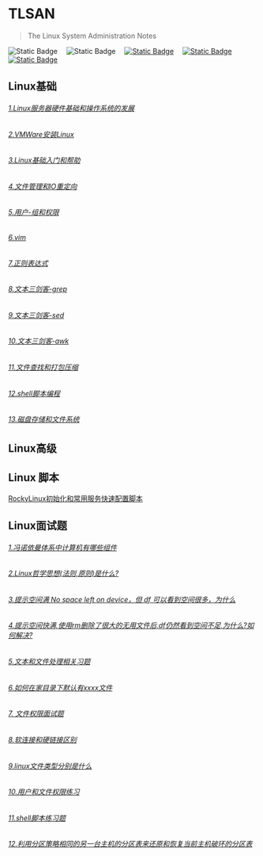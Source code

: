 # TLSAN
> The Linux System Administration Notes

<img alt="Static Badge" src="https://img.shields.io/badge/Linux-Shell-blue">&emsp;
<img alt="Static Badge" src="https://img.shields.io/badge/License-MPL--2.0-yellow">&emsp;
<a href="https://hub.docker.com/"  target="_blank"><img alt="Static Badge" src="https://img.shields.io/badge/docker-red"></a>&emsp;
<a href="https://nginx.org/en/download.html"><img alt="Static Badge" src="https://img.shields.io/badge/nginx-gray"></a>&emsp;
<a href="https://www.vim.org/"><img alt="Static Badge" src="https://img.shields.io/badge/vim-purple"></a>&emsp;



## Linux基础
###### [1.Linux服务器硬件基础和操作系统的发展](./LinuxBasics/1.Linux服务器硬件基础和操作系统的发展.md)
###### [2.VMWare安装Linux](./LinuxBasics/2.VMWare安装Linux.md)
###### [3.Linux基础入门和帮助](./LinuxBasics/3.Linux基础入门和帮助.md)
###### [4.文件管理和IO重定向](./LinuxBasics/4.文件管理和IO重定向.md)
###### [5.用户-组和权限](./LinuxBasics/5.用户-组和权限.md)
###### [6.vim](./LinuxBasics/6.vim.md)
###### [7.正则表达式](./LinuxBasics/7.正则表达式.md)
###### [8.文本三剑客-grep](./LinuxBasics/8.grep.md)
###### [9.文本三剑客-sed](./LinuxBasics/9.sed.md)
###### [10.文本三剑客-awk](./LinuxBasics/10.awk.md)
###### [11.文件查找和打包压缩](./LinuxBasics/11.文件查找和打包压缩.md)
###### [12.shell脚本编程](./LinuxBasics/12.shell脚本编程.md)
###### [13.磁盘存储和文件系统](./LinuxBasics/13.磁盘存储和文件系统.md)



## Linux高级



## Linux 脚本
[RockyLinux初始化和常用服务快速配置脚本](./scripts/)


## Linux面试题 
###### [1.冯诺依曼体系中计算机有哪些组件](./Interview/冯诺依曼体系中计算机有哪些组件.md)
###### [2.Linux哲学思想(法则,原则)是什么?](./Interview/Linux哲学思想(法则,原则)是什么.md)
###### [3.提示空间满 No space left on device，但 df 可以看到空间很多，为什么](./Interview/提示空间满Nospaceleftondevice但df可以看到空间很多,为什么.md)
###### [4.提示空间快满,使用rm删除了很大的无用文件后,df仍然看到空间不足,为什么?如何解决?](./Interview/提示空间快满,使用rm删除了很大的无用文件后,df仍然看到空间不足,为什么如何解决.md)
###### [5.文本和文件处理相关习题](./Interview/TextAndFileExercise.md)
###### [6.如何在家目录下默认有xxxx文件](./Interview/如何在家目录下默认有xxxx文件.md)
###### [7. 文件权限面试题](./Interview/文件权限面试题.md)
###### [8.软连接和硬链接区别](./Interview/软连接和硬链接区别.md)
###### [9.linux文件类型分别是什么](./Interview/Linux文件类型.md)
###### [10.用户和文件权限练习](./Interview/用户和文件权限练习.md)
###### [11.shell脚本练习题](./Interview/shell脚本练习题.md)
###### [12.利用分区策略相同的另一台主机的分区表来还原和恢复当前主机破环的分区表](./Interview/利用分区策略相同的另一台主机的分区表来还原和恢复当前主机破环的分区表.md)



